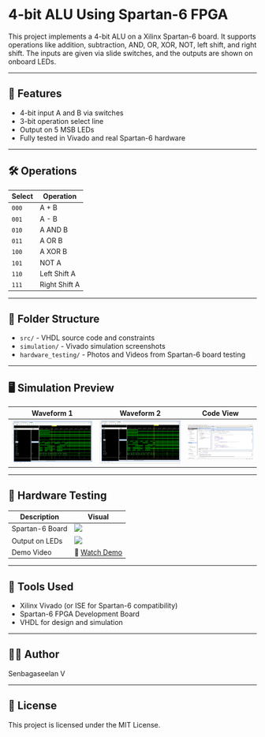 # 4-bit ALU Using Spartan-6 FPGA

This project implements a 4-bit ALU on a Xilinx Spartan-6 board. It supports operations like addition, subtraction, AND, OR, XOR, NOT, left shift, and right shift. The inputs are given via slide switches, and the outputs are shown on onboard LEDs.

---

## 🧠 Features

- 4-bit input A and B via switches
- 3-bit operation select line
- Output on 5 MSB LEDs
- Fully tested in Vivado and real Spartan-6 hardware

---

## 🛠️ Operations

| Select | Operation     |
|--------|---------------|
| `000`  | A + B         |
| `001`  | A - B         |
| `010`  | A AND B       |
| `011`  | A OR B        |
| `100`  | A XOR B       |
| `101`  | NOT A         |
| `110`  | Left Shift A  |
| `111`  | Right Shift A |

---

## 📁 Folder Structure

- `src/` - VHDL source code and constraints
- `simulation/` - Vivado simulation screenshots
- `hardware_testing/` - Photos and Videos from Spartan-6 board testing

---

## 🖥️ Simulation Preview


| Waveform 1               | Waveform 2               | Code View              |
|--------------------------|--------------------------|------------------------|
| ![](vivado_simulation/waveform.png) | ![](vivado_simulation/waveform2.png) | ![](vivado_simulation/vivado_code.png) |


---

## 🔌 Hardware Testing

| Description     | Visual                       |
|-----------------|------------------------------|
| Spartan-6 Board | ![](hardware_testing/board.png) |
| Output on LEDs  | ![](hardware_testing/board_output.png) |
| Demo Video      | 🎥 [Watch Demo](hardware_testing/demo.mp4) |

---

## 🔧 Tools Used

- Xilinx Vivado (or ISE for Spartan-6 compatibility)
- Spartan-6 FPGA Development Board
- VHDL for design and simulation
---

## 👨‍💻 Author

Senbagaseelan V

---

## 📜 License

This project is licensed under the MIT License.
